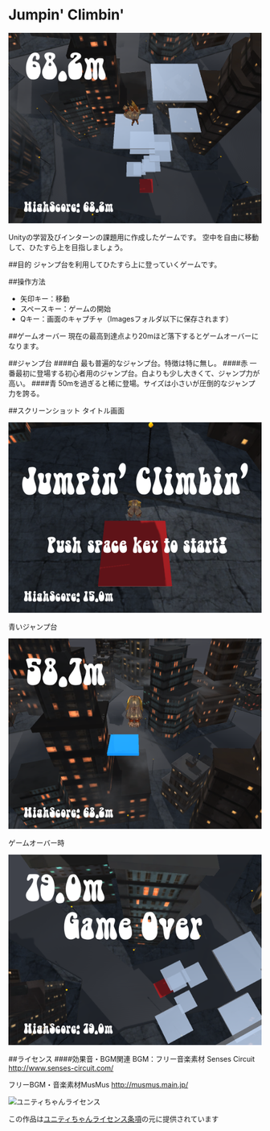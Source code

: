 # Jumpin' Climbin'
![Main "ゲーム画面"](Images/sample/main.png)

Unityの学習及びインターンの課題用に作成したゲームです。
空中を自由に移動して、ひたすら上を目指しましょう。

##目的
ジャンプ台を利用してひたすら上に登っていくゲームです。

##操作方法
- 矢印キー：移動
- スペースキー：ゲームの開始
- Qキー：画面のキャプチャ（Imagesフォルダ以下に保存されます）
 
##ゲームオーバー
現在の最高到達点より20mほど落下するとゲームオーバーになります。

##ジャンプ台
####白
最も普遍的なジャンプ台。特徴は特に無し。
####赤
一番最初に登場する初心者用のジャンプ台。白よりも少し大きくて、ジャンプ力が高い。
####青
50mを過ぎると稀に登場。サイズは小さいが圧倒的なジャンプ力を誇る。

##スクリーンショット
タイトル画面

![Title "タイトル画面"](Images/sample/title.png)

青いジャンプ台

![PowerJumper "青いジャンプ台"](Images/sample/blue.png)

ゲームオーバー時

![GameOver "ゲームオーバー時"](Images/sample/gameover.png)


##ライセンス
####効果音・BGM関連
BGM：フリー音楽素材 Senses Circuit http://www.senses-circuit.com/

フリーBGM・音楽素材MusMus http://musmus.main.jp/

<div><img src="http://unity-chan.com/images/imageLicenseLogo.png" alt="ユニティちゃんライセンス"><p>この作品は<a href="http://unity-chan.com/contents/license_jp/" target="_blank">ユニティちゃんライセンス条項</a>の元に提供されています</p></div>
